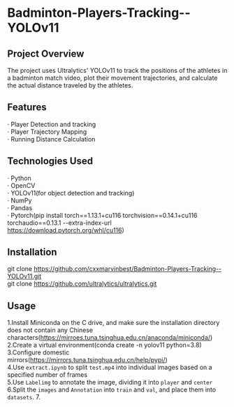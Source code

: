 # Badminton-Players-Tracking--YOLOv11
## Project Overview
The project uses Ultralytics' YOLOv11 to track the positions of the athletes in a badminton match video, plot their movement trajectories, and calculate the actual distance traveled by the athletes.
## Features
· Player Detection and tracking  
· Player Trajectory Mapping  
· Running Distance Calculation  
## Technologies Used
· Python  
· OpenCV  
· YOLOv11(for object detection and tracking)  
· NumPy  
· Pandas  
· Pytorch(pip install torch==1.13.1+cu116 torchvision==0.14.1+cu116 torchaudio==0.13.1 --extra-index-url https://download.pytorch.org/whl/cu116)
## Installation
git clone https://github.com/cxxmarvinbest/Badminton-Players-Tracking--YOLOv11.git  
git clone https://github.com/ultralytics/ultralytics.git
## Usage
1.Install Miniconda on the C drive, and make sure the installation directory does not contain any Chinese characters(https://mirroes.tuna.tsinghua.edu.cn/anaconda/miniconda/)  
2.Create a virtual environment(conda create -n yolov11 python=3.8)  
3.Configure domestic mirrors(https://mirrors.tuna.tsinghua.edu.cn/help/pypi/)  
4.Use `extract.ipynb` to split `test.mp4` into individual images based on a specified number of frames  
5.Use `Labelimg` to annotate the image, dividing it into `player` and `center`  
6.Split the `images` and `Annotation` into `train` and `val`, and place them into `datasets`.
7.

